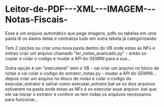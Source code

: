 # Leitor-de-PDF---XML---IMAGEM---Notas-Fiscais-
Esse é um arquivo automático que pega imagens, pdfs ou tabelas em uma pasta lê os dados delas e centraliza tudo em outra tabela já categorizando


Tem 2 opções ou criar uma nova pasta dentro do VB onde estao as NFs e entrao criar um arquivo chamado "ler_notas_avancado.py" - então so copiar e colar o codigo e mudar a API do GEMINI para a sua...

Outra opção é um "executavel" sem o VB - vai criar um arquivo no bloco de notas e vai colar o codigo do extrator_notas.py - mudar a API do GEMINI...
depois criar um arquivo no bloco de notas e colar o codigo do executar_extrator e salvar como executar_extrator.bat 
se os dois arquivos estiverem na pasta onde estao as NFs é so executar esse arquivo .bat que ele vai iniciar o extrator e conferir se tem todas os arquivos necessarios para funcionar...
